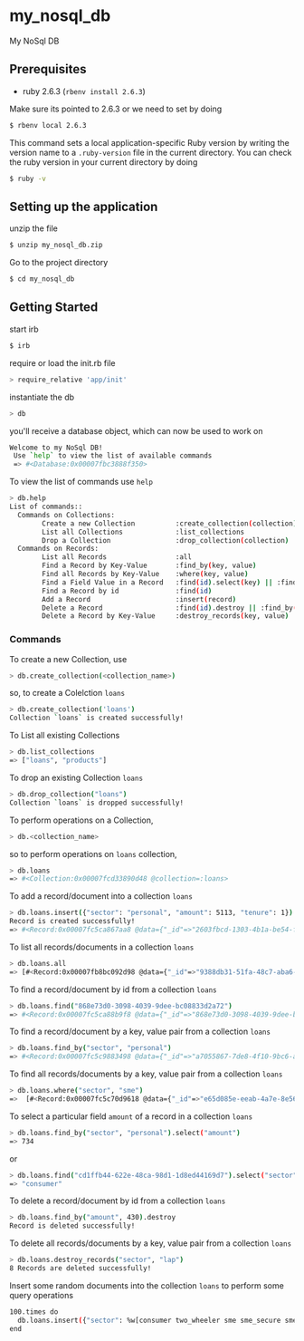 # my_nosql_db
 My NoSql DB

## Prerequisites
- ruby 2.6.3 (`rbenv install 2.6.3`)

Make sure its pointed to 2.6.3 or we need to set by doing
```bash
$ rbenv local 2.6.3
```

This command sets a local application-specific Ruby version by writing the version name to a `.ruby-version` file in the current directory. You can check the ruby version in your current directory by doing
```bash
$ ruby -v
```

## Setting up the application
unzip the file
```bash
$ unzip my_nosql_db.zip
```

Go to the project directory
```bash
$ cd my_nosql_db
```

## Getting Started

start irb
```bash
$ irb
```

require or load the init.rb file
```bash
> require_relative 'app/init'
```

instantiate the db
```bash
> db
```

you'll receive a database object, which can now be used to work on
```bash
Welcome to my NoSql DB!
 Use `help` to view the list of available commands
 => #<Database:0x00007fbc3888f350>
```

To view the list of commands use `help`
```bash
> db.help
List of commands::
  Commands on Collections:
        Create a new Collection          :create_collection(collection)
        List all Collections             :list_collections
        Drop a Collection                :drop_collection(collection)
  Commands on Records:
        List all Records                 :all
        Find a Record by Key-Value       :find_by(key, value)
        Find all Records by Key-Value    :where(key, value)
        Find a Field Value in a Record   :find(id).select(key) || :find_by(key, value).select(key)
        Find a Record by id              :find(id)
        Add a Record                     :insert(record)
        Delete a Record                  :find(id).destroy || :find_by(key, value).destroy
        Delete a Record by Key-Value     :destroy_records(key, value)
```

### Commands

To create a new Collection, use
```bash
> db.create_collection(<collection_name>)
```
so, to create a Colelction `loans`
```bash
> db.create_collection('loans')
Collection `loans` is created successfully!
```

To List all existing Collections
```bash
> db.list_collections
=> ["loans", "products"]
```

To drop an existing Collection `loans`
```bash
> db.drop_collection("loans")
Collection `loans` is dropped successfully!
```

To perform operations on a Collection,
```bash
> db.<collection_name>
```
so to perform operations on `loans` collection,
```bash
> db.loans
=> #<Collection:0x00007fcd33890d48 @collection=:loans>
```

To add a record/document into a collection `loans`
```bash
> db.loans.insert({"sector": "personal", "amount": 5113, "tenure": 1})
Record is created successfully!
=> #<Record:0x00007fc5ca867aa8 @data={"_id"=>"2603fbcd-1303-4b1a-be54-fb96589062d8", :sector=>"personal", :amount=>5113, :tenure=>1}, @collection=:loans>
```

To list all records/documents in a collection `loans`
```bash
> db.loans.all
=> [#<Record:0x00007fb8bc092d98 @data={"_id"=>"9388db31-51fa-48c7-aba6-6d6426023de5", "sector"=>"sme_secure", "amount"=>4481, "tenure"=>7}, @collection=:loans>, #<Record:0x00007fb8bc092910 @data={"_id"=>"a7055867-7de8-4f10-9bc6-a7fd4f7a1615", "sector"=>"personal", "amount"=>734, "tenure"=>2}, @collection=:loans>, #<Record:0x00007fb8bc092690 @data={"_id"=>"469b7dc1-4adf-4f3e-bb07-edd8f5e76413", "sector"=>"sme_unsecured", "amount"=>430, "tenure"=>7}, @collection=:loans>, #<Record:0x00007fb8bc092280 @data={"_id"=>"868e73d0-3098-4039-9dee-bc08833d2a72", "sector"=>"consumer", "amount"=>8538, "tenure"=>4}, @collection=:loans>, #<Record:0x00007fb8bc091e98 @data={"_id"=>"42abe158-70f0-4ae0-91e6-6f3b7a31683d", "sector"=>"personal", "amount"=>1411, "tenure"=>8}, @collection=:loans>]
```

To find a record/document by id from a collection `loans`
```bash
> db.loans.find("868e73d0-3098-4039-9dee-bc08833d2a72")
=> #<Record:0x00007fc5ca88b9f8 @data={"_id"=>"868e73d0-3098-4039-9dee-bc08833d2a72", "sector"=>"consumer", "amount"=>8538, "tenure"=>4}, @collection=:loans>
```

To find a record/document by a key, value pair from a collection `loans`
```bash
> db.loans.find_by("sector", "personal")
=> #<Record:0x00007fc5c9883498 @data={"_id"=>"a7055867-7de8-4f10-9bc6-a7fd4f7a1615", "sector"=>"personal", "amount"=>734, "tenure"=>2}, @collection=:loans>
```

To find all records/documents by a key, value pair from a collection `loans`
```bash
> db.loans.where("sector", "sme")
=>  [#<Record:0x00007fc5c70d9618 @data={"_id"=>"e65d085e-eeab-4a7e-8e56-da0868585dea", "sector"=>"sme", "amount"=>1619, "tenure"=>1}, @collection=:loans>, #<Record:0x00007fc5c70d82b8 @data={"_id"=>"b01204a6-e534-4afd-98cd-b1f9b3c632ac", "sector"=>"sme", "amount"=>5215, "tenure"=>6}, @collection=:loans>, #<Record:0x00007fc5ca882df8 @data={"_id"=>"0b4f35d1-666d-4b98-a1a9-603b47ad4218", "sector"=>"sme", "amount"=>653, "tenure"=>3}, @collection=:loans>, #<Record:0x00007fc5ca882358 @data={"_id"=>"fdb3506d-fa63-4595-8a28-374e54eb8029", "sector"=>"sme", "amount"=>8760, "tenure"=>7}, @collection=:loans>, #<Record:0x00007fc5ca881e30 @data={"_id"=>"c756af67-3754-4729-b9bb-598eedad9ea9", "sector"=>"sme", "amount"=>2982, "tenure"=>7}, @collection=:loans>, #<Record:0x00007fc5ca881750 @data={"_id"=>"7eb69294-b7a8-4420-8b5d-df4a3899bdde", "sector"=>"sme", "amount"=>3443, "tenure"=>4}, @collection=:loans>]
```

To select a particular field `amount` of a record in a collection `loans`
```bash
> db.loans.find_by("sector", "personal").select("amount")
=> 734
```
or
```bash
> db.loans.find("cd1ffb44-622e-48ca-98d1-1d8ed44169d7").select("sector")
=> "consumer"
```

To delete a record/document by id from a collection `loans`
```bash
> db.loans.find_by("amount", 430).destroy
Record is deleted successfully!
```

To delete all records/documents by a key, value pair from a collection `loans`
```bash
> db.loans.destroy_records("sector", "lap")
8 Records are deleted successfully!
```

Insert some random documents into the collection `loans` to perform some query operations
```bash
100.times do 
  db.loans.insert({"sector": %w[consumer two_wheeler sme sme_secure sme_unsecured lap education personal].sample, "amount": rand(10000), "tenure": rand(10)})
end
```
